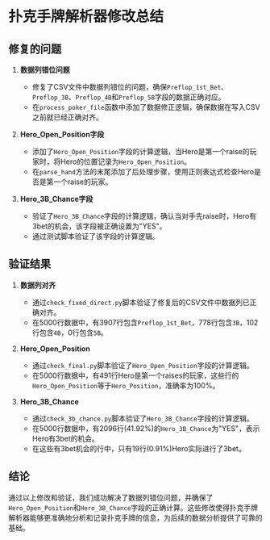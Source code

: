 # 扑克手牌解析器修改总结

## 修复的问题

1. **数据列错位问题**
   - 修复了CSV文件中数据列错位的问题，确保`Preflop_1st_Bet`、`Preflop_3B`、`Preflop_4B`和`Preflop_5B`字段的数据正确对应。
   - 在`process_poker_file`函数中添加了数据修正逻辑，确保数据在写入CSV之前就已经正确对齐。

2. **Hero_Open_Position字段**
   - 添加了`Hero_Open_Position`字段的计算逻辑，当Hero是第一个raise的玩家时，将Hero的位置记录为`Hero_Open_Position`。
   - 在`parse_hand`方法的末尾添加了后处理步骤，使用正则表达式检查Hero是否是第一个raise的玩家。

3. **Hero_3B_Chance字段**
   - 验证了`Hero_3B_Chance`字段的计算逻辑，确认当对手先raise时，Hero有3bet的机会，该字段被正确设置为"YES"。
   - 通过测试脚本验证了该字段的计算逻辑。

## 验证结果

1. **数据列对齐**
   - 通过`check_fixed_direct.py`脚本验证了修复后的CSV文件中数据列已正确对齐。
   - 在5000行数据中，有3907行包含`Preflop_1st_Bet`，778行包含`3B`，102行包含`4B`，0行包含`5B`。

2. **Hero_Open_Position**
   - 通过`check_final.py`脚本验证了`Hero_Open_Position`字段的计算逻辑。
   - 在5000行数据中，有491行Hero是第一个raises的玩家，这些行的`Hero_Open_Position`等于`Hero_Position`，准确率为100%。

3. **Hero_3B_Chance**
   - 通过`check_3b_chance.py`脚本验证了`Hero_3B_Chance`字段的计算逻辑。
   - 在5000行数据中，有2096行(41.92%)的`Hero_3B_Chance`为"YES"，表示Hero有3bet的机会。
   - 在这些有3bet机会的行中，只有19行(0.91%)Hero实际进行了3bet。

## 结论

通过以上修改和验证，我们成功解决了数据列错位问题，并确保了`Hero_Open_Position`和`Hero_3B_Chance`字段的正确计算。这些修改使得扑克手牌解析器能够更准确地分析和记录扑克手牌的信息，为后续的数据分析提供了可靠的基础。 